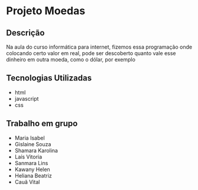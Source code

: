 # Projeto Moedas
## Descrição
Na aula do curso informática para internet, fizemos essa programação onde colocando certo valor em real, pode ser descoberto quanto vale esse dinheiro em outra moeda, como o dólar, por exemplo

## Tecnologias Utilizadas
* html
* javascript
* css
## Trabalho em grupo
* Maria Isabel
* Gislaine Souza
* Shamara Karolina
* Laís Vitoria
* Sanmara Lins
* Kawany Helen
* Heliana Beatriz
* Cauã Vital
